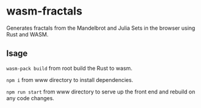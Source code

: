 # wasm-fractals
Generates fractals from the Mandelbrot and Julia Sets in the browser using Rust and WASM.

## Isage
`wasm-pack build` from root build the Rust to wasm.

`npm i` from www directory to install dependencies.

`npm run start` from www directory to serve up the front end and rebuild on any code changes.